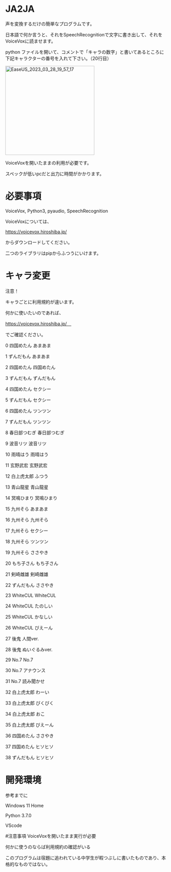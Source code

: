 # JA2JA
声を変換するだけの簡単なプログラムです。

日本語で何か言うと、それをSpeechRecognitionで文字に書き出して、それをVoiceVoxに読ませます。

python ファイルを開いて、コメントで「キャラの数字」と書いてあるところに下記キャラクターの番号を入れて下さい。（20行目）

<img width="278" alt="EaseUS_2023_03_28_19_57_17" src="https://user-images.githubusercontent.com/112993351/228392543-ab4e83b7-64f3-4122-bb42-953183af2c4a.png">

VoiceVoxを開いたままの利用が必要です。

スペックが低いpcだと出力に時間がかかります。

# 必要事項

VoiceVox, Python3, pyaudio, SpeechRecognition

VoiceVoxについては、

https://voicevox.hiroshiba.jp/

からダウンロードしてください。

二つのライブラリはpipからふつうにいけます。


# キャラ変更
注意！

キャラごとに利用規約が違います。

何かに使いたいのであれば、

https://voicevox.hiroshiba.jp/　

でご確認ください。


0	四国めたん	あまあま

1	ずんだもん	あまあま

2	四国めたん	四国めたん

3	ずんだもん	ずんだもん

4	四国めたん	セクシー

5	ずんだもん	セクシー

6	四国めたん	ツンツン

7	ずんだもん	ツンツン

8	春日部つむぎ	春日部つむぎ

9	波音リツ	波音リツ

10	雨晴はう	雨晴はう

11	玄野武宏	玄野武宏

12	白上虎太郎	ふつう

13	青山龍星	青山龍星

14	冥鳴ひまり	冥鳴ひまり

15	九州そら	あまあま

16	九州そら	九州そら

17	九州そら	セクシー

18	九州そら	ツンツン

19	九州そら	ささやき

20	もち子さん	もち子さん

21	剣崎雌雄	剣崎雌雄

22	ずんだもん	ささやき

23	WhiteCUL	WhiteCUL

24	WhiteCUL	たのしい

25	WhiteCUL	かなしい

26	WhiteCUL	びえーん

27	後鬼	人間ver.

28	後鬼	ぬいぐるみver.

29	No.7	No.7

30	No.7	アナウンス

31	No.7	読み聞かせ

32	白上虎太郎	わーい

33	白上虎太郎	びくびく

34	白上虎太郎	おこ

35	白上虎太郎	びえーん

36	四国めたん	ささやき

37	四国めたん	ヒソヒソ

38	ずんだもん	ヒソヒソ


# 開発環境
参考までに

Windows 11 Home

Python 3.7.0

VScode

#注意事項
VoiceVoxを開いたまま実行が必要

何かに使うのならば利用規約の確認がいる

このプログラムは宿題に追われている中学生が暇つぶしに書いたものであり、本格的なものではない。
